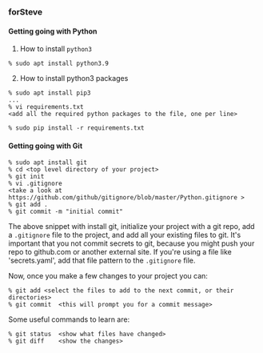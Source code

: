 ### forSteve

#### Getting going with Python

1. How to install ```python3``` 
```
% sudo apt install python3.9
```
2. How to install python3 packages
```
% sudo apt install pip3
...
% vi requirements.txt
<add all the required python packages to the file, one per line>

% sudo pip install -r requirements.txt
```
#### Getting going with Git

```
% sudo apt install git
% cd <top level directory of your project>
% git init
% vi .gitignore
<take a look at https://github.com/github/gitignore/blob/master/Python.gitignore >
% git add .
% git commit -m "initial commit"
```

The above snippet with install git, initialize your project with a git repo, add a ```.gitignore``` file to the project, and add all your existing files to git.  It's important that you not commit secrets to git, because you might push your repo to github.com or another
external site.  If you're using a file like 'secrets.yaml', add that file pattern to the ```.gitignore``` file.

Now, once you make a few changes to your project you can:
```
% git add <select the files to add to the next commit, or their directories>
% git commit  <this will prompt you for a commit message>
```
Some useful commands to learn are:
```
% git status  <show what files have changed>
% git diff    <show the changes>
```


